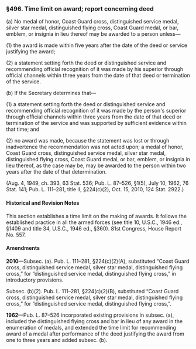 ### §496. Time limit on award; report concerning deed ###

(a) No medal of honor, Coast Guard cross, distinguished service medal, silver star medal, distinguished flying cross, Coast Guard medal, or bar, emblem, or insignia in lieu thereof may be awarded to a person unless—

(1) the award is made within five years after the date of the deed or service justifying the award;

(2) a statement setting forth the deed or distinguished service and recommending official recognition of it was made by his superior through official channels within three years from the date of that deed or termination of the service.

(b) If the Secretary determines that—

(1) a statement setting forth the deed or distinguished service and recommending official recognition of it was made by the person's superior through official channels within three years from the date of that deed or termination of the service and was supported by sufficient evidence within that time; and

(2) no award was made, because the statement was lost or through inadvertence the recommendation was not acted upon; a medal of honor, Coast Guard cross, distinguished service medal, silver star medal, distinguished flying cross, Coast Guard medal, or bar, emblem, or insignia in lieu thereof, as the case may be, may be awarded to the person within two years after the date of that determination.

(Aug. 4, 1949, ch. 393, 63 Stat. 536; Pub. L. 87–526, §1(5), July 10, 1962, 76 Stat. 141; Pub. L. 111–281, title II, §224(c)(2), Oct. 15, 2010, 124 Stat. 2922.)

#### Historical and Revision Notes ####

This section establishes a time limit on the making of awards. It follows the established practice in all the armed forces (see title 10, U.S.C., 1946 ed., §1409 and title 34, U.S.C., 1946 ed., §360). 81st Congress, House Report No. 557.

#### Amendments ####

**2010**—Subsec. (a). Pub. L. 111–281, §224(c)(2)(A), substituted “Coast Guard cross, distinguished service medal, silver star medal, distinguished flying cross,” for “distinguished service medal, distinguished flying cross,” in introductory provisions.

Subsec. (b)(2). Pub. L. 111–281, §224(c)(2)(B), substituted “Coast Guard cross, distinguished service medal, silver star medal, distinguished flying cross,” for “distinguished service medal, distinguished flying cross,”.

**1962**—Pub. L. 87–526 incorporated existing provisions in subsec. (a), included the distinguished flying cross and bar in lieu of any award in the enumeration of medals, and extended the time limit for recommending award of a medal after performance of the deed justifying the award from one to three years and added subsec. (b).